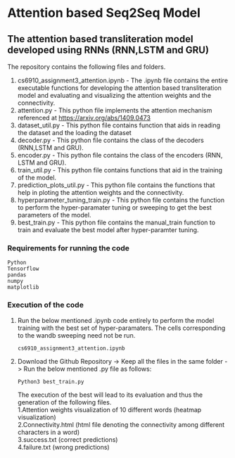 # Attention based Seq2Seq Model
## The attention based transliteration model developed using RNNs (RNN,LSTM and GRU)
The repository contains the following files and folders.
1. cs6910_assignment3_attention.ipynb - The .ipynb file contains the entire executable functions for developing the attention based transliteration model and evaluating and visualizing the attention weights and the connectivity.
2. attention.py - This python file implements the attention mechanism referenced at https://arxiv.org/abs/1409.0473
3. dataset_util.py - This python file contains function that aids in reading the dataset and the loading the dataset
4. decoder.py - This python file contains the class of the decoders (RNN,LSTM and GRU).
5. encoder.py - This python file contains the class of the encoders (RNN, LSTM and GRU).
6. train_util.py - This python file contains functions that aid in the training of the model.
7. prediction_plots_util.py - This python file contains the functions that help in ploting the attention weights and the connectivity.
8. hyperparameter_tuning_train.py - This python file contains the function to perform the hyper-paramater tuning or sweeping to get the best parameters of the model.
9. best_train.py - This python file contains the manual_train function to train and evaluate the best model after hyper-paramter tuning.

### Requirements for running the code
```
Python 
Tensorflow
pandas
numpy
matplotlib
```
### Execution of the code
1. Run the below mentioned .ipynb code entirely to perform the model training with the best set of hyper-paramaters. The cells corresponding to the wandb sweeping need not be run.
    ```
    cs6910_assignment3_attention.ipynb
    ```
2. Download the Github Repository -> Keep all the files in the same folder -> Run the below mentioned .py file as follows:
    ```
    Python3 best_train.py
    ```
    The execution of the best will lead to its evaluation and thus the generation of the following files.  
      1.Attention weights visualization of 10 different words (heatmap visualization)  
      2.Connectivity.html (html file denoting the connectivity among different characters in a word)  
      3.success.txt (correct predictions)  
      4.failure.txt (wrong predictions)
